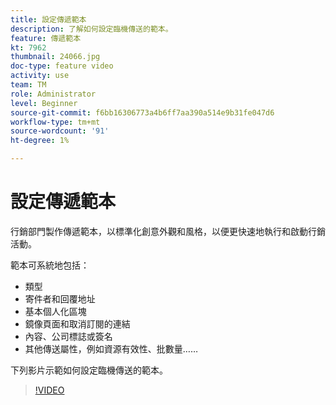 ```yaml
---
title: 設定傳遞範本
description: 了解如何設定臨機傳送的範本。
feature: 傳遞範本
kt: 7962
thumbnail: 24066.jpg
doc-type: feature video
activity: use
team: TM
role: Administrator
level: Beginner
source-git-commit: f6bb16306773a4b6ff7aa390a514e9b31fe047d6
workflow-type: tm+mt
source-wordcount: '91'
ht-degree: 1%

---
```



# 設定傳遞範本

行銷部門製作傳遞範本，以標準化創意外觀和風格，以便更快速地執行和啟動行銷活動。

範本可系統地包括：

* 類型
* 寄件者和回覆地址
* 基本個人化區塊
* 鏡像頁面和取消訂閱的連結
* 內容、公司標誌或簽名
* 其他傳送屬性，例如資源有效性、批數量……

下列影片示範如何設定臨機傳送的範本。

>[!VIDEO](https://video.tv.adobe.com/v/24066?quality=12)
